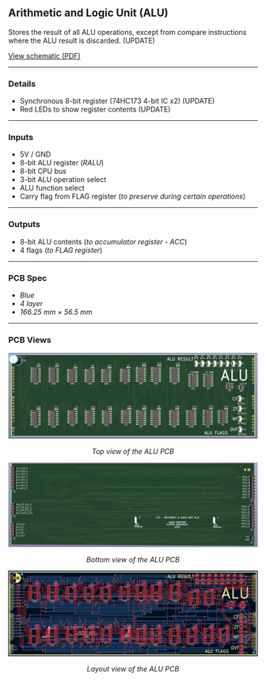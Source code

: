 ## Arithmetic and Logic Unit (ALU)

Stores the result of all ALU operations, except from compare instructions where the ALU result is discarded. (UPDATE)

[View schematic (PDF)](ALU_schematic.pdf)

---

### Details

- Synchronous 8-bit register (74HC173 4-bit IC x2)  (UPDATE)
- Red LEDs to show register contents             (UPDATE)

---

### Inputs

- 5V / GND
- 8-bit ALU register (*RALU*)
- 8-bit CPU bus
- 3-bit ALU operation select
- ALU function select
- Carry flag from FLAG register (*to preserve during certain operations*)

---

### Outputs

- 8-bit ALU contents (*to accumulator register - ACC*)
- 4 flags (*to FLAG register*)

---

### PCB Spec

- *Blue*
- *4 layer*
- *166.25 mm × 56.5 mm*

---

### PCB Views

<p align="center">
  <img src="../../images/alu_pcb_top.PNG" alt="ALU pcb top" width="600"/>
</p>
<p align="center"><em>Top view of the ALU PCB</em></p>

<p align="center">
  <img src="../../images/alu_pcb_bottom.PNG" alt="ALU pcb bottom" width="600"/>
</p>
<p align="center"><em>Bottom view of the ALU PCB</em></p>

<p align="center">
  <img src="../../images/alu_pcb_design.PNG" alt="ALU pcb design" width="600"/>
</p>
<p align="center"><em>Layout view of the ALU PCB</em></p>

